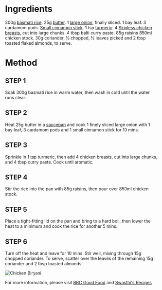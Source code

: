 # **Ingredients**

300g [basmati rice](https://www.bbcgoodfood.com/glossary/rice-glossary). 
25g [butter](https://www.bbcgoodfood.com/glossary/butter-glossary).
1 [large onion](https://www.bbcgoodfood.com/glossary/onion-glossary), finally sliced.
1 bay leaf.
3 cardamom pods.
[Small cinnamon stick](https://www.bbcgoodfood.com/glossary/cinnamon-glossary).
1 tsp [turmeric](https://www.bbcgoodfood.com/glossary/turmeric-glossary).
4 [Skinless chicken breasts](https://www.bbcgoodfood.com/glossary/chicken-glossary), cut into large chunks.
4 tbsp balti curry paste.
85g raisins
850ml chicken stock.
30g coriander, ½ chopped, ½ leaves picked and 2 tbsp toasted flaked almonds, to serve.

# **Method**

## **STEP 1**
Soak 300g basmati rice in warm water, then wash in cold until the water runs clear.

## **STEP 2**
Heat 25g butter in a [saucepan](https://www.bbcgoodfood.com/review/best-saute-pans) and cook 1 finely sliced large onion with 1 bay leaf, 3 cardamom pods and 1 small cinnamon stick for 10 mins.

## **STEP 3**
Sprinkle in 1 tsp turmeric, then add 4 chicken breasts, cut into large chunks, and 4 tbsp curry paste. Cook until aromatic.

## **STEP 4**
Stir the rice into the pan with 85g raisins, then pour over 850ml chicken stock.

## **STEP 5**
Place a tight-fitting lid on the pan and bring to a hard boil, then lower the heat to a minimum and cook the rice for another 5 mins.

## **STEP 6**
Turn off the heat and leave for 10 mins. Stir well, mixing through 15g chopped coriander. To serve, scatter over the leaves of the remaining 15g coriander and 2 tbsp toasted almonds.

![Chicken Biryani](https://images.immediate.co.uk/production/volatile/sites/30/2020/08/recipe-image-legacy-id-328452_12-d995182.jpg?quality=90&webp=true&resize=300,272)

For more information, please visit [BBC Good Food](https://www.bbcgoodfood.com/recipes/chicken-biryani) and [Swasthi's Recipes](https://www.indianhealthyrecipes.com/chicken-biryani-recipe/)
